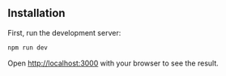 
## Installation

First, run the development server:

```bash
npm run dev
```

Open [http://localhost:3000](http://localhost:3000) with your browser to see the result.
